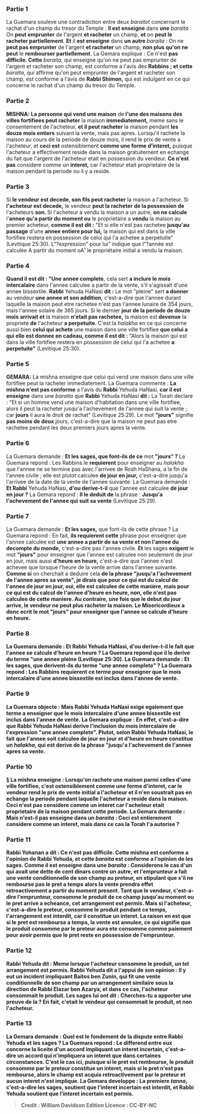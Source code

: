
### Partie 1
La Guemara souleve une contradiction entre deux <i>baraitot</i> concernant le rachat d'un champ du tresor du Temple : <b>Il est enseigne</b> dans <b>une</b> <i>baraita</i> : On <b>peut emprunter</b> de l'argent <b>et racheter</b> un champ, <b>et</b> on <b>peut le racheter partiellement</b>. <b>Et</b> il <b>est enseigne</b> dans <b>un autre</b> <i>baraita</i> : On ne <b>peut pas emprunter</b> de l'argent <b>et racheter</b> un champ, <b>non plus qu'on ne peut</b> le <b>rembourser partiellement</b>. La Gemara explique : Ce n'est <b>pas difficile. Cette</b> <i>baraita</i>, qui enseigne qu'on ne peut pas emprunter de l'argent et racheter son champ, est conforme a l'avis des <b>Rabbins ; et cette</b> <i>baraita</i>, qui affirme qu'on peut emprunter de l'argent et racheter son champ, est conforme a l'avis de <b>Rabbi Shimon,</b> qui est indulgent en ce qui concerne le rachat d'un champ du tresor du Temple.

### Partie 2
<strong>MISHNA:</strong> <b>La personne qui vend une maison</b> de <b>l'une des maisons des villes fortifiees peut racheter</b> la maison <b>immediatement,</b> meme sans le consentement de l'acheteur, <b>et il peut racheter</b> la maison pendant <b>les douze mois entiers</b> suivant la vente, mais pas apres. Lorsqu'il rachete la maison au cours de la periode de douze mois, il rend le prix de vente a l'acheteur, et <b>ceci est</b> ostensiblement <b>comme une forme d'interet,</b> puisque l'acheteur a effectivement reside dans la maison gratuitement en echange du fait que l'argent de l'acheteur etait en possession du vendeur. <b>Ce n'est pas</b> considere comme un <b>interet,</b> car l'acheteur etait proprietaire de la maison pendant la periode ou il y a reside.

### Partie 3
Si <b>le vendeur est decede, son fils peut racheter</b> la maison a l'acheteur. Si <b>l'acheteur est decede,</b> le vendeur <b>peut la racheter</b> <b>de la possession de</b> l'acheteurs <b>son. </b> Si l'acheteur a vendu la maison a un autre, <b>on ne calcule</b> l'<b>annee qu'a partir du moment ou</b> le proprietaire a <b>vendu</b> la maison au premier acheteur, <b>comme il est dit :</b> "Et si elle n'est pas rachetee <b>jusqu'au passage</b> d'une <b>annee entiere pour lui,</b> la maison qui est dans la ville fortifiee restera en possession de celui qui l'a achetee a perpetuite" (Levitique 25:30). L"?expression" pour lui" indique que l"?année est calculée A partir du moment oA¹ le propriétaire initial a vendu la maison.

### Partie 4
<b>Quand il est dit : "Une annee complete</b>, cela sert <b>a inclure le mois intercalaire</b> dans l'annee calculee a partir de la vente, s'il s'agissait d'une annee bissextile. <b>Rabbi</b> Yehuda HaNasi <b>dit :</b> Le mot "pleine" sert <b>a donner</b> au vendeur <b>une annee et son addition,</b> c'est-a-dire que l'annee durant laquelle la maison peut etre rachetee n'est pas l'annee lunaire de 354 jours, mais l'annee solaire de 365 jours. Si le dernier <b>jour de la periode de douze mois</b> <b>arrivait et</b> la maison <b>n'etait pas rachetee,</b> la maison est <b>devenue</b> la propriete <b>de</b> l'acheteur <b>a perpetuite. </b> C'est la <i>halakha</i> en ce qui concerne aussi bien <b>celui qui achete</b> une maison dans une ville fortifiee <b>que celui a qui elle est donnee en cadeau, comme il est dit :</b> "Alors la maison qui est dans la ville fortifiee restera en possession de celui qui l'a achetee <b>a perpetuite"</b> (Levitique 25:30).

### Partie 5
<strong>GEMARA:</strong> La mishna enseigne que celui qui vend une maison dans une ville fortifiee peut la racheter immediatement. La Guemara commente : <b>La mishna n'est pas conforme</b> a l'avis du <b>Rabbi</b> Yehuda HaNasi, <b>car il est enseigne</b> dans une <i>baraita</i> que <b>Rabbi</b> Yehuda HaNasi <b>dit :</b> La Torah declare : "Et si un homme vend une maison d'habitation dans une ville fortifiee, alors il peut la racheter jusqu'a l'achevement de l'annee qui suit la vente ; car <b>jours</b> il aura le droit de rachat" (Levitique 25:29). Le mot <b>"jours"</b> signifie <b>pas moins de deux</b> jours, c'est-a-dire que la maison ne peut pas etre rachetee pendant les deux premiers jours apres la vente.

### Partie 6
La Guemara demande : <b>Et les sages, que font-ils de ce</b> mot <b>"jours" ? </b> La Guemara repond : Les Rabbins le <b>requierent</b> pour enseigner au <i>halakha</i> que l'annee ne se termine pas avec l'arrivee de Rosh HaShana, a la fin de l'annee civile ; elle est plutot calculee <b>de jour en jour,</b> c'est-a-dire jusqu'a l'arrivee de la date de la vente de l'annee suivante. La Guemara demande : <b>Et Rabbi</b> Yehuda HaNasi, <b>d'ou derive-t-il</b> que l'annee est calculee <b>de jour en jour ?</b> La Gemara repond : <b>Il le deduit de</b> la phrase : <b>Jusqu'a l'achevement de l'annee qui suit sa vente</b> (Levitique 25:29).

### Partie 7
La Guemara demande : <b>Et les sages,</b> que font-ils de cette phrase ? La Guemara repond : En fait, <b>ils requierent cette</b> phrase pour enseigner que l'annee calculee est <b>une annee a partir de sa vente et non l'annee du decompte du monde,</b> c'est-a-dire pas l'annee civile. <b>Et</b> les sages <b>exigent</b> le mot <b>"jours"</b> pour enseigner que l'annee est calculee non seulement de jour en jour, mais aussi <b>d'heure en heure,</b> c'est-a-dire que l'annee n'est achevee que lorsque l'heure de la vente arrive dans l'annee suivante. <b>Comme si</b> on cherchait a deduire cela <b>de la phrase <b>"jusqu'a l'achevement de l'annee apres sa vente", je dirais</b> que pour ce qui est du calcul de l'annee <b>de jour en jour, oui,</b> elle est calculee de cette maniere, mais pour ce qui est du calcul de l'annee <b>d'heure en heure, non,</b> elle n'est pas calculee de cette maniere. Au contraire, une fois que le debut du jour arrive, le vendeur ne peut plus racheter la maison. <b>Le Misericordieux</b> a donc <b>ecrit</b> le mot <b>"jours"</b> pour enseigner que l'annee se calcule d'heure en heure.

### Partie 8
La Guemara demande : <b>Et Rabbi</b> Yehuda HaNasi, <b>d'ou derive-t-il</b> le fait que l'annee se calcule <b>d'heure en heure ?</b> La Guemara repond que <b>il le derive</b> du terme <b>"une annee pleine</b> (Levitique 25:30). La Guemara demande : <b>Et les sages,</b> que derivent-ils du terme <b>"une annee complete" ? La Guemara repond : Les Rabbins <b>requierent ce</b> terme <b>pour</b> enseigner que <b>le mois intercalaire</b> d'une annee bissextile est inclus dans l'annee de vente.

### Partie 9
La Guemara objecte : <b>Mais Rabbi</b> Yehuda HaNasi <b>exige egalement que</b> terme <b>a</b> enseigner que <b>le mois intercalaire</b> d'une annee bissextile est inclus dans l'annee de vente. La Gemara explique : <b>En effet,</b> c'est-a-dire que Rabbi Yehuda HaNasi derive l'inclusion du mois intercalaire de l'expression "une annee complete".</b> Plutot, selon Rabbi Yehuda HaNasi, le fait que l'annee soit calculee <b>de jour en jour et d'heure en heure</b> constitue un <i>halakha</i>, qui est <b>derive</b> de la phrase <b>"jusqu'a l'achevement de l'annee apres sa vente.</b>

### Partie 10
§ La mishna enseigne : Lorsqu'on rachete une maison parmi celles d'une ville fortifiee, <b>c'est</b> ostensiblement <b>comme une forme d'interet,</b> car le vendeur rend le prix de vente initial a l'acheteur et il n'en soustrait pas en echange la periode pendant laquelle l'acheteur a reside dans la maison. Ceci n'est pas considere comme un interet car l'acheteur etait proprietaire de la maison pendant cette periode. La Gemara demande : <b>Mais n'est-il pas enseigne</b> dans un <i>baraita</i> : <b>Ceci est entierement</b> considere comme un <b>interet, mais</b> dans ce cas <b>la Torah l'a autorise ?</b>

### Partie 11
<b>Rabbi Yohanan a dit :</b> Ce n'est <b>pas difficile. Cette</b> mishna est conforme a l'opinion de <b>Rabbi Yehuda, et cette</b> <i>baraita</i> est conforme a l'opinion de <b>les sages. Comme il est enseigne</b> dans une <i>baraita</i> : Considerons le cas d'un <b>qui avait une dette de cent</b> dinars <b>contre un autre, et</b> l'emprunteur <b>a fait</b> une <b>vente conditionnelle de son champ au</b> preteur, en stipulant que s'il ne rembourse pas le pret a temps alors la vente prendra effet retroactivement a partir du moment present. <b>Tant que le vendeur,</b> c'est-a-dire l'emprunteur, <b>consomme le produit</b> de ce champ jusqu'au moment ou le pret arrive a echeance, cet arrangement <b>est permis.</b> Mais si l'<b>acheteur,</b> c'est-a-dire le preteur, <b>consomme le produit</b> pendant ce temps, l'arrangement <b>est interdit,</b> car il constitue un interet. La raison en est que si le pret est rembourse a temps, la vente est annulee, ce qui signifie que le produit consomme par le preteur aura ete consomme comme paiement pour avoir permis que le pret reste en possession de l'emprunteur.

### Partie 12
<b>Rabbi Yehuda dit : Meme lorsque l'acheteur consomme le produit,</b> un tel arrangement est permis. <b>Rabbi Yehuda dit</b> a l'appui de son opinion : Il y eut <b>un incident impliquant Baitos ben Zunin, qui fit</b> une <b>vente conditionnelle de son champ</b> par un arrangement similaire <b>sous la direction de Rabbi Elazar ben Azarya, et</b> dans ce cas, l'<b>acheteur consommait le produit. </b> Les sages lui ont <b>dit : </b> Cherches-tu a apporter une <b>preuve de la ? </b> En fait, c'etait le <b>vendeur</b> qui <b>consommait le produit, et non</b> l'<b>acheteur.</b>

### Partie 13
La Gemara demande : <b>Quel est</b> le fondement de la dispute <b>entre</b> Rabbi Yehuda et les sages ? La Guemara repond : Le differend <b>entre eux</b> concerne la liceite d'un accord impliquant <b>un interet incertain,</b> c'est-a-dire un accord qui n'impliquera un interet que dans certaines circonstances. C'est le cas ici, puisque si le pret est rembourse, le produit consomme par le preteur constitue un interet, mais si le pret n'est pas rembourse, alors le champ est acquis retroactivement par le preteur et aucun interet n'est implique. La Gemara developpe : <b>La premiere <i>tanna</i>,</b> c'est-a-dire les sages, <b>soutient</b> que <b>l'interet incertain est interdit, et Rabbi Yehuda soutient</b> que <b>l'interet incertain est permis.</b>

>Credit : William Davidson Edition
>Licence : CC-BY-NC